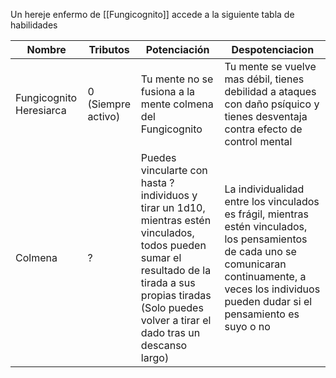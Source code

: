 Un hereje enfermo de [[Fungicognito]] accede a la siguiente tabla de habilidades

| Nombre                  | Tributos              | Potenciación                                                                                                                                                                                                           | Despotenciacion                                                                                                                                                                                            |
| ----------------------- | --------------------- | ---------------------------------------------------------------------------------------------------------------------------------------------------------------------------------------------------------------------- | ---------------------------------------------------------------------------------------------------------------------------------------------------------------------------------------------------------- |
| Fungicognito Heresiarca | 0<br>(Siempre activo) | Tu mente no se fusiona a la mente colmena del Fungicognito                                                                                                                                                             | Tu mente se vuelve mas débil, tienes debilidad a ataques con daño psíquico y tienes desventaja contra efecto de control mental                                                                             |
| Colmena                 | ?                     | Puedes vincularte con hasta ? individuos y tirar un 1d10, mientras estén vinculados, todos pueden sumar el resultado de la tirada a sus propias tiradas<br>(Solo puedes volver a tirar el dado tras un descanso largo) | La individualidad entre los vinculados es frágil, mientras estén vinculados, los pensamientos de cada uno se comunicaran continuamente, a veces los individuos pueden dudar si el pensamiento es suyo o no |
